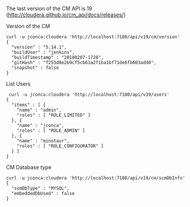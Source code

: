 The last version of the CM API is 19 (http://cloudera.github.io/cm_api/docs/releases/)

Version of the CM
```
curl -u jconca:cloudera 'http://localhost:7180/api/v19/cm/version'
{
  "version" : "5.14.1",
  "buildUser" : "jenkins",
  "buildTimestamp" : "20180207-1728",
  "gitHash" : "f253d8e2b9cf5cb61a2f1ba1bf71de6fb603add0",
  "snapshot" : false
}
```

List Users
```
 curl -u jconca:cloudera 'http://localhost:7180/api/v19/users'
{
  "items" : [ {
    "name" : "admin",
    "roles" : [ "ROLE_LIMITED" ]
  }, {
    "name" : "jconca",
    "roles" : [ "ROLE_ADMIN" ]
  }, {
    "name" : "minotaur",
    "roles" : [ "ROLE_CONFIGURATOR" ]
  } ]
}
```

CM Database type
```
curl -u jconca:cloudera 'http://localhost:7180/api/v19/cm/scmDbInfo'
{
  "scmDbType" : "MYSQL",
  "embeddedDbUsed" : false
}
```
